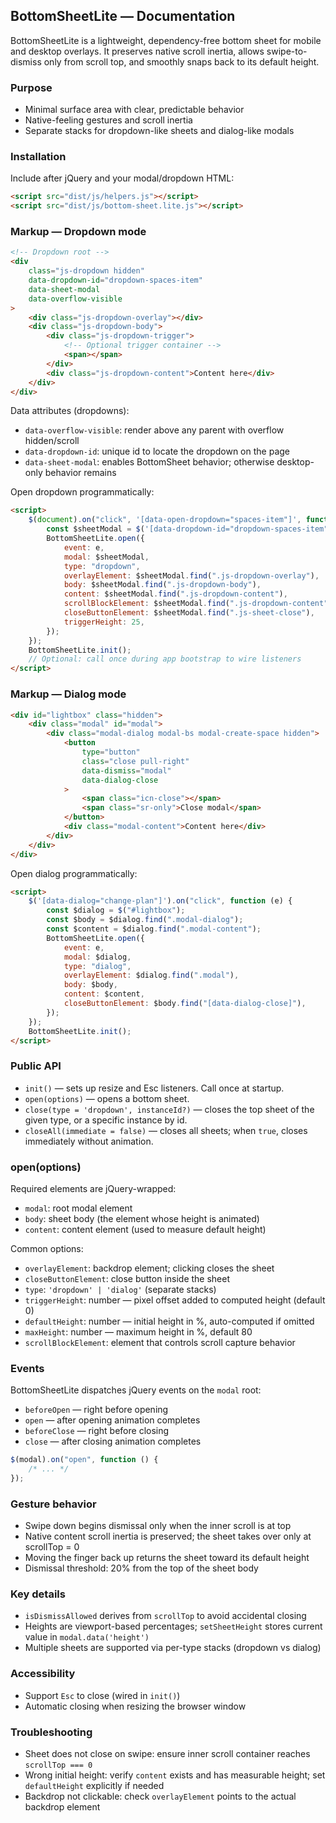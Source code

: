 ## BottomSheetLite — Documentation

BottomSheetLite is a lightweight, dependency-free bottom sheet for mobile and desktop overlays. It preserves native scroll inertia, allows swipe-to-dismiss only from scroll top, and smoothly snaps back to its default height.

### Purpose

- Minimal surface area with clear, predictable behavior
- Native-feeling gestures and scroll inertia
- Separate stacks for dropdown-like sheets and dialog-like modals

### Installation

Include after jQuery and your modal/dropdown HTML:

```html
<script src="dist/js/helpers.js"></script>
<script src="dist/js/bottom-sheet.lite.js"></script>
```

### Markup — Dropdown mode

```html
<!-- Dropdown root -->
<div
	class="js-dropdown hidden"
	data-dropdown-id="dropdown-spaces-item"
	data-sheet-modal
	data-overflow-visible
>
	<div class="js-dropdown-overlay"></div>
	<div class="js-dropdown-body">
		<div class="js-dropdown-trigger">
			<!-- Optional trigger container -->
			<span></span>
		</div>
		<div class="js-dropdown-content">Content here</div>
	</div>
</div>
```

Data attributes (dropdowns):

- `data-overflow-visible`: render above any parent with overflow hidden/scroll
- `data-dropdown-id`: unique id to locate the dropdown on the page
- `data-sheet-modal`: enables BottomSheet behavior; otherwise desktop-only behavior remains

Open dropdown programmatically:

```html
<script>
	$(document).on("click", '[data-open-dropdown="spaces-item"]', function (e) {
		const $sheetModal = $('[data-dropdown-id="dropdown-spaces-item"]');
		BottomSheetLite.open({
			event: e,
			modal: $sheetModal,
			type: "dropdown",
			overlayElement: $sheetModal.find(".js-dropdown-overlay"),
			body: $sheetModal.find(".js-dropdown-body"),
			content: $sheetModal.find(".js-dropdown-content"),
			scrollBlockElement: $sheetModal.find(".js-dropdown-content"),
			closeButtonElement: $sheetModal.find(".js-sheet-close"),
			triggerHeight: 25,
		});
	});
	BottomSheetLite.init();
	// Optional: call once during app bootstrap to wire listeners
</script>
```

### Markup — Dialog mode

```html
<div id="lightbox" class="hidden">
	<div class="modal" id="modal">
		<div class="modal-dialog modal-bs modal-create-space hidden">
			<button
				type="button"
				class="close pull-right"
				data-dismiss="modal"
				data-dialog-close
			>
				<span class="icn-close"></span>
				<span class="sr-only">Close modal</span>
			</button>
			<div class="modal-content">Content here</div>
		</div>
	</div>
</div>
```

Open dialog programmatically:

```html
<script>
	$('[data-dialog="change-plan"]').on("click", function (e) {
		const $dialog = $("#lightbox");
		const $body = $dialog.find(".modal-dialog");
		const $content = $dialog.find(".modal-content");
		BottomSheetLite.open({
			event: e,
			modal: $dialog,
			type: "dialog",
			overlayElement: $dialog.find(".modal"),
			body: $body,
			content: $content,
			closeButtonElement: $body.find("[data-dialog-close]"),
		});
	});
	BottomSheetLite.init();
</script>
```

### Public API

- `init()` — sets up resize and Esc listeners. Call once at startup.
- `open(options)` — opens a bottom sheet.
- `close(type = 'dropdown', instanceId?)` — closes the top sheet of the given type, or a specific instance by id.
- `closeAll(immediate = false)` — closes all sheets; when `true`, closes immediately without animation.

### open(options)

Required elements are jQuery-wrapped:

- `modal`: root modal element
- `body`: sheet body (the element whose height is animated)
- `content`: content element (used to measure default height)

Common options:

- `overlayElement`: backdrop element; clicking closes the sheet
- `closeButtonElement`: close button inside the sheet
- `type`: `'dropdown' | 'dialog'` (separate stacks)
- `triggerHeight`: number — pixel offset added to computed height (default 0)
- `defaultHeight`: number — initial height in %, auto-computed if omitted
- `maxHeight`: number — maximum height in %, default 80
- `scrollBlockElement`: element that controls scroll capture behavior

### Events

BottomSheetLite dispatches jQuery events on the `modal` root:

- `beforeOpen` — right before opening
- `open` — after opening animation completes
- `beforeClose` — right before closing
- `close` — after closing animation completes

```js
$(modal).on("open", function () {
	/* ... */
});
```

### Gesture behavior

- Swipe down begins dismissal only when the inner scroll is at top
- Native content scroll inertia is preserved; the sheet takes over only at scrollTop = 0
- Moving the finger back up returns the sheet toward its default height
- Dismissal threshold: 20% from the top of the sheet body

### Key details

- `isDismissAllowed` derives from `scrollTop` to avoid accidental closing
- Heights are viewport-based percentages; `setSheetHeight` stores current value in `modal.data('height')`
- Multiple sheets are supported via per-type stacks (dropdown vs dialog)

### Accessibility

- Support `Esc` to close (wired in `init()`)
- Automatic closing when resizing the browser window

### Troubleshooting

- Sheet does not close on swipe: ensure inner scroll container reaches `scrollTop === 0`
- Wrong initial height: verify `content` exists and has measurable height; set `defaultHeight` explicitly if needed
- Backdrop not clickable: check `overlayElement` points to the actual backdrop element
